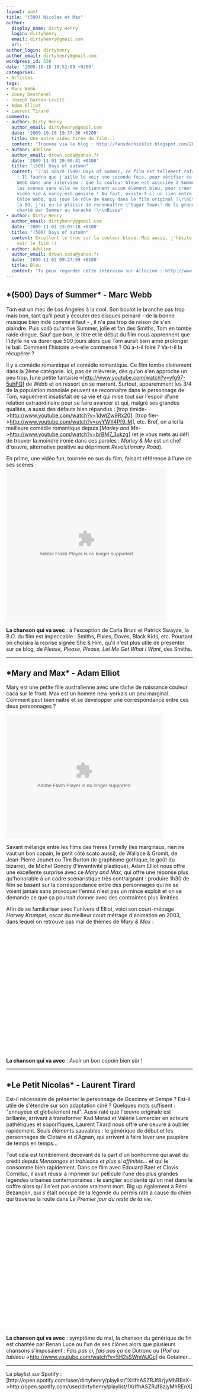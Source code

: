 ```yaml
---
layout: post
title: "(500) Nicolas et Max"
author:
  display_name: Dirty Henry
  login: dirtyhenry
  email: dirtyhenry@gmail.com
  url: ''
author_login: dirtyhenry
author_email: dirtyhenry@gmail.com
wordpress_id: 538
date: '2009-10-18 18:52:09 +0200'
categories:
- Artistes
tags:
- Marc Webb
- Zooey Deschanel
- Joseph Gordon-Levitt
- Adam Elliot
- Laurent Tirard
comments:
- author: Dirty Henry
  author_email: dirtyhenry@gmail.com
  date: '2009-10-18 19:37:36 +0200'
  title: Une autre vidéo tirée du film...
  content: "Trouvée via le blog : http://fansdechicklit.blogspot.com/2009/10/hot-guy-of-month-joseph-gordon-levitt.html\r\n\r\nhttp://www.youtube.com/watch?v=17KUOQOlt8E"
- author: Adeline
  author_email: drown.soda@yahoo.fr
  date: '2009-11-01 20:00:41 +0100'
  title: "(500) Days of autumn"
  content: "J'ai adoré (500) Days of Summer, ce film est tellement rafraîchissant
    ! Il faudra que j'aille le voir une seconde fois, pour vérifier ce que dit Marc
    Webb dans une interview : que la couleur bleue est associée à Summer, et que toutes
    les scènes sans elle ne contiennent aucun élément bleu, pour créer un manque...\r\nLa
    vidéo sid & nancy est géniale ! Au fait, existe-t-il un lien entre Marc Webb et
    Chloe Webb, qui joue le rôle de Nancy dans le film original ?\r\nEt au sujet de
    la BO, j'ai eu le plaisir de reconnaître \"Sugar Town\" de la grande Nancy Sinatra,
    chanté par Summer au karaoké !\r\nBises"
- author: Dirty Henry
  author_email: dirtyhenry@gmail.com
  date: '2009-11-01 23:09:18 +0100'
  title: "(500) Days of autumn"
  content: Excellent le truc sur la couleur bleue. Moi aussi, j'hésite à retourner
    voir le film :)
- author: Adeline
  author_email: drown.soda@yahoo.fr
  date: '2009-11-02 09:27:59 +0100'
  title: Bleu
  content: "Tu peux regarder cette interview sur Allociné : http://www.allocine.fr/film/fichefilm-128377/interviews/\r\n:-)"
---
```

<h2>*(500) Days of Summer* - Marc Webb</h2>

Tom est un mec de Los Angeles à la cool. Son boulot le branche pas trop mais bon, tant qu'il peut y écouter des disques peinard - de la bonne musique bien indé comme il faut - , il n'a pas trop de raison de s'en plaindre. Puis voilà qu'arrive Summer, jolie et fan des Smiths, Tom en tombe raide dingue. Sauf que bon, le titre et le début du film nous apprennent que l'idylle ne va durer que 500 jours alors que Tom aurait bien aimé prolonger le bail. Comment l'histoire a-t-elle commencé ? Où a-t-il foiré ? Va-t-il la récupérer ?

Il y a comédie romantique et comédie romantique. Ce film tombe clairement dans la 2ème catégorie. Ici, pas de mièvrerie, dès qu'on s'en approche un peu trop, [une petite fantaisie->http://www.youtube.com/watch?v=yfg97-5uhFQ] de Webb et on ressort en se marrant. Surtout, apparemment les 3/4 de la population mondiale peuvent se reconnaître dans le personnage de Tom, vaguement insatisfait de sa vie et qui mise tout sur l'espoir d'une relation extraordinaire pour se faire avancer et qui, malgré ses grandes qualités, a aussi des défauts bien répandus : [trop timide->http://www.youtube.com/watch?v=1dwtZw9Rx20], [trop fier->http://www.youtube.com/watch?v=ovYWY4Pf9_M], etc. Bref, on a ici la meilleure comédie romantique depuis [*Marley and Me*->http://www.youtube.com/watch?v=brBM7_3ukzg] (et je vous mets au défi de trouver la moindre ironie dans ces paroles : *Marley & Me* est un chef d'œuvre, alternative positive au dépriment *Revolutionary Road*).

En prime, une vidéo fun, tournée en sus du film, faisant référence à l'une de ses scènes : 
<object classid='clsid:D27CDB6E-AE6D-11cf-96B8-444553540000' id='gg7klr1v' width='432' height='415'><param name='movie' value='http://images.video.msn.com/flash/customplayer/1_0/customplayer.swf' /><param name='bgcolor' value='#ffffff' /><param name='wmode' value='transparent' /><param name='base' value='.' /><param name='flashvars' value='configCsid=msnvideo&mkt=en-US&player.v=5db01b36-af64-41f0-91b8-ef86e818f69b&fg=MsnEntertainment_idseeitif_top2&brand=&from=sp&configName=syndicationplayer&' /><param name='allowFullScreen' value='true' /><param name='allowScriptAccess' value='always' /><embed src="http://images.video.msn.com/flash/customplayer/1_0/customplayer.swf" width="432" height="415" id="gg7klr1v" type="application/x-shockwave-flash" allowFullScreen="true" allowScriptAccess="always" bgColor="#ffffff" wmode="transparent" pluginspage="http://macromedia.com/go/getflashplayer" base="." flashvars="configCsid=msnvideo&mkt=en-US&player.v=5db01b36-af64-41f0-91b8-ef86e818f69b&fg=MsnEntertainment_idseeitif_top2&brand=&from=sp&configName=syndicationplayer&"></embed><noembed><a href="http://video.msn.com/?mkt=en-US&from=sp&fg=MsnEntertainment_idseeitif_top2&vid=5db01b36-af64-41f0-91b8-ef86e818f69b" target="_new" title="Zooey Deschanel and Joseph Gordon-Levitt Cinemash "Sid and Nancy"">Video: Zooey Deschanel and Joseph Gordon-Levitt Cinemash "Sid and Nancy"</a></noembed></object>

__La chanson qui va avec__ : à l'exception de Carla Bruni et Patrick Swayze, la B.O. du film est impeccable : Smiths, Pixies, Doves, Black Kids, etc. Pourtant on choisira la reprise signée She & Him, qu'il n'est plus utile de présenter sur ce blog, de *Please, Please, Please, Let Me Get What I Want*, des Smiths.

<hr />

<img337>
<h2>*Mary and Max* - Adam Elliot</h2>

Mary est une petite fille australienne avec une tâche de naissance couleur caca sur le front. Max est un homme new-yorkais un peu marginal. Comment peut bien naître et se développer une correspondance entre ces deux personnages ?

<div id='allocine_blog' style='width:420px; height:335px'><object width='100%' height='100%'><param name='movie' value='http://www.allocine.fr/blogvision/18893735'></param><param name='allowFullScreen' value='true'></param><param name='allowScriptAccess' value='always'></param><embed src='http://www.allocine.fr/blogvision/18893735' type='application/x-shockwave-flash' width='100%' height='100%' allowFullScreen='true' allowScriptAccess='always'/></object></div>

Savant mélange entre les films des frères Farrelly (les marginaux, rien ne vaut un bon copain, le petit côté scato aussi), de Wallace & Gromit, de Jean-Pierre Jeunet ou Tim Burton (le graphisme gothique, le goût du bizarre), de Michel Gondry (l'inventivité plastique), Adam Elliot nous offre une excellente surprise avec ce *Mary and Max*, qui offre une réponse plus qu'honorable à un cadre scénaristique très contraignant : produire 1h30 de film se basant sur la correspondance entre des personnages qui ne se voient jamais sans provoquer l'ennui n'est pas un mince exploit et on se demande ce que ça pourrait donner avec des contraintes plus limitées.

Afin de se familiariser avec l'univers d'Elliot, voici son court-métrage *Harvey Krumpet*, oscar du meilleur court métrage d'animation en 2003, dans lequel on retrouve pas mal de thèmes de *Mary & Max* :
<object width="425" height="344"><param name="movie" value="http://www.youtube.com/v/ouyVS6HOFeo&hl=fr&fs=1&"></param><param name="allowFullScreen" value="true"></param><param name="allowscriptaccess" value="always"></param><embed src="http://www.youtube.com/v/ouyVS6HOFeo&hl=fr&fs=1&" type="application/x-shockwave-flash" allowscriptaccess="always" allowfullscreen="true" width="425" height="344"></embed></object>

__La chanson qui va avec__ : *Avoir un bon copain* bien sûr !

<hr />

<img338>
<h2>*Le Petit Nicolas* - Laurent Tirard</h2>

Est-il nécessaire de présenter le personnage de Goscinny et Sempé ? Est-il utile de s'étendre sur son adaptation ciné ? Quelques mots suffisent : "ennuyeux et globalement nul". Aussi raté que l'œuvre originale est brillante, arrivant à transformer Kad Merad et Valérie Lemercier en acteurs pathétiques et soporifiques, Laurent Tirard nous offre une oeuvre à oublier rapidement. Seuls éléments sauvables : le générique de début et les personnages de Clotaire et d'Agnan, qui arrivent à faire lever une paupière de temps en temps... 

Tout cela est terriblement décevant de la part d'un bonhomme qui avait du crédit depuis *Mensonges et trahisons et plus si affinités...* et qui le consomme bien rapidement. Dans ce film avec Edouard Baer et Clovis Cornillac, il avait réussi à imprimer sur pellicule l'une des plus grandes légendes urbaines contemporaines : le sanglier accidenté qu'on met dans le coffre alors qu'il n'est pas encore vraiment mort. Big up également à Rémi Bezançon, qui s'était occupé de la légende du permis raté à cause du chien qui traverse la route dans *Le Premier jour du reste de ta vie*. 
<object width="425" height="344"><param name="movie" value="http://www.youtube.com/v/SCcnQqtOSvg&hl=fr&fs=1&"></param><param name="allowFullScreen" value="true"></param><param name="allowscriptaccess" value="always"></param><embed src="http://www.youtube.com/v/SCcnQqtOSvg&hl=fr&fs=1&" type="application/x-shockwave-flash" allowscriptaccess="always" allowfullscreen="true" width="425" height="344"></embed></object>

__La chanson qui va avec__ : symptôme du mal, la chanson du générique de fin est chantée par Renan Luce ou l'un de ses clônes alors que plusieurs chansons s'imposaient : *Fais pas ci, fais pas ça* de Dutronc ou [*Poil au tableau*->http://www.youtube.com/watch?v=5H2sSWmWJGc] de Gotainer...

<hr />
La playlist sur Spotify : [http://open.spotify.com/user/dirtyhenry/playlist/1XrlfhASZRJf8zjyMhREnX->http://open.spotify.com/user/dirtyhenry/playlist/1XrlfhASZRJf8zjyMhREnX]
